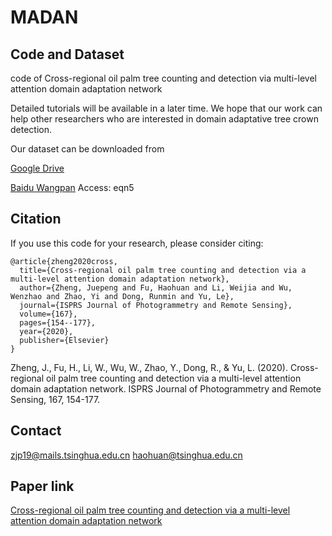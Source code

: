 # MADAN

## Code and Dataset
code of Cross-regional oil palm tree counting and detection via multi-level attention domain adaptation network

Detailed tutorials will be available in a later time.  We hope that our work can help other researchers who are interested in domain adaptative tree crown detection.

Our dataset can be downloaded from

[Google Drive](https://drive.google.com/drive/folders/1VHmx7LRPfKBkunKWxWQfZu9y3IZ0MuX3?usp=sharing)

[Baidu Wangpan](https://pan.baidu.com/s/1KROJNDmEJe3x97spm65k0A)  Access: eqn5

## Citation

If you use this code for your research, please consider citing:

```
@article{zheng2020cross,
  title={Cross-regional oil palm tree counting and detection via a multi-level attention domain adaptation network},
  author={Zheng, Juepeng and Fu, Haohuan and Li, Weijia and Wu, Wenzhao and Zhao, Yi and Dong, Runmin and Yu, Le},
  journal={ISPRS Journal of Photogrammetry and Remote Sensing},
  volume={167},
  pages={154--177},
  year={2020},
  publisher={Elsevier}
}
```

Zheng, J., Fu, H., Li, W., Wu, W., Zhao, Y., Dong, R., & Yu, L. (2020). Cross-regional oil palm tree counting and detection via a multi-level attention domain adaptation network. ISPRS Journal of Photogrammetry and Remote Sensing, 167, 154-177.

## Contact

zjp19@mails.tsinghua.edu.cn
haohuan@tsinghua.edu.cn

## Paper link
[Cross-regional oil palm tree counting and detection via a multi-level attention domain adaptation network](https://doi.org/10.1016/j.isprsjprs.2020.07.002)
